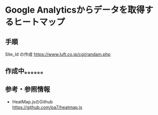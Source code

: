 # Google Analyticsからデータを取得するヒートマップ

## 手順

Site_Id の作成
https://www.luft.co.jp/cgi/randam.php


## 作成中。。。。。。


## 参考・参照情報
- HeatMap.jsのGithub  
https://github.com/pa7/heatmap.js

